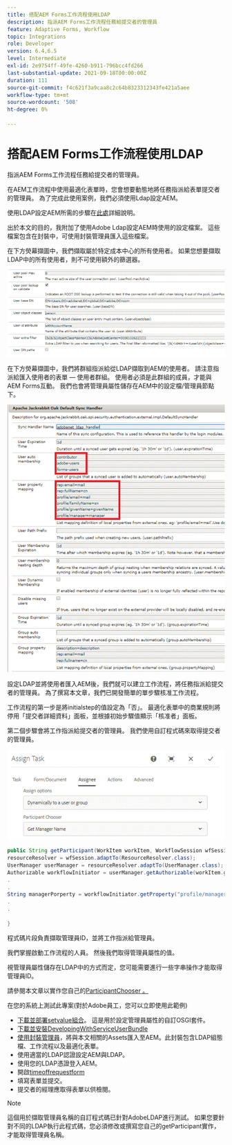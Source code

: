 ```yaml
---
title: 搭配AEM Forms工作流程使用LDAP
description: 指派AEM Forms工作流程任務給提交者的管理員
feature: Adaptive Forms, Workflow
topic: Integrations
role: Developer
version: 6.4,6.5
level: Intermediate
exl-id: 2e9754ff-49fe-4260-b911-796bcc4fd266
last-substantial-update: 2021-09-18T00:00:00Z
duration: 111
source-git-commit: f4c621f3a9caa8c2c64b8323312343fe421a5aee
workflow-type: tm+mt
source-wordcount: '508'
ht-degree: 0%

---
```


# 搭配AEM Forms工作流程使用LDAP

指派AEM Forms工作流程任務給提交者的管理員。

在AEM工作流程中使用最適化表單時，您會想要動態地將任務指派給表單提交者的管理員。 為了完成此使用案例，我們必須使用Ldap設定AEM。

使用LDAP設定AEM所需的步驟在[此處](https://helpx.adobe.com/experience-manager/6-5/sites/administering/using/ldap-config.html)詳細說明。

出於本文的目的，我附加了使用Adobe Ldap設定AEM時使用的設定檔案。 這些檔案包含在封裝中，可使用封裝管理員匯入這些檔案。

在下方熒幕擷圖中，我們擷取屬於特定成本中心的所有使用者。 如果您想要擷取LDAP中的所有使用者，則不可使用額外的篩選器。

![LDAP組態](assets/costcenterldap.gif)

在下方熒幕擷圖中，我們將群組指派給從LDAP擷取到AEM的使用者。 請注意指派給匯入使用者的表單 — 使用者群組。 使用者必須是此群組的成員，才能與AEM Forms互動。 我們也會將管理員屬性儲存在AEM中的設定檔/管理員節點下。

![同步處理程式](assets/synchandler.gif)

設定LDAP並將使用者匯入AEM後，我們就可以建立工作流程，將任務指派給提交者的管理員。 為了撰寫本文章，我們已開發簡單的單步驟核准工作流程。

工作流程的第一步是將initialstep的值設定為「否」。 最適化表單中的商業規則將停用「提交者詳細資料」面板，並根據初始步驟值顯示「核准者」面板。

第二個步驟會將工作指派給提交者的管理員。 我們使用自訂程式碼來取得提交者的管理員。

![指派工作](assets/assigntask.gif)

```java
public String getParticipant(WorkItem workItem, WorkflowSession wfSession, MetaDataMap arg2) throws WorkflowException{
resourceResolver = wfSession.adaptTo(ResourceResolver.class);
UserManager userManager = resourceResolver.adaptTo(UserManager.class);
Authorizable workflowInitiator = userManager.getAuthorizable(workItem.getWorkflow().getInitiator());
.
.
String managerPorperty = workflowInitiator.getProperty("profile/manager")[0].getString();
.
.

}
```

程式碼片段負責擷取管理員ID，並將工作指派給管理員。

我們掌握啟動工作流程的人員。 然後我們取得管理員屬性的值。

視管理員屬性儲存在LDAP中的方式而定，您可能需要進行一些字串操作才能取得管理員ID。

請參閱本文章以實作您自己的[ParticipantChooser 。](https://helpx.adobe.com/experience-manager/using/dynamic-steps.html)

在您的系統上測試此專案(對於Adobe員工，您可以立即使用此範例)

* [下載並部署setvalue組合](/help/forms/assets/common-osgi-bundles/SetValueApp.core-1.0-SNAPSHOT.jar)。 這是用於設定管理員屬性的自訂OSGI套件。
* [下載並安裝DevelopingWithServiceUserBundle](/help/forms/assets/common-osgi-bundles/DevelopingWithServiceUser.jar)
* [使用封裝管理員](assets/aem-forms-ldap.zip)，將與本文相關的Assets匯入至AEM。此封裝包含LDAP組態檔、工作流程以及最適化表單。
* 使用適當的LDAP認證設定AEM與LDAP。
* 使用您的LDAP憑證登入AEM。
* 開啟[timeoffrequestform](http://localhost:4502/content/dam/formsanddocuments/helpx/timeoffrequestform/jcr:content?wcmmode=disabled)
* 填寫表單並提交。
* 提交者的經理應取得表單以供檢閱。

>[!NOTE]
>
>這個用於擷取管理員名稱的自訂程式碼已針對AdobeLDAP進行測試。 如果您要針對不同的LDAP執行此程式碼，您必須修改或撰寫您自己的getParticipant實作，才能取得管理員名稱。
